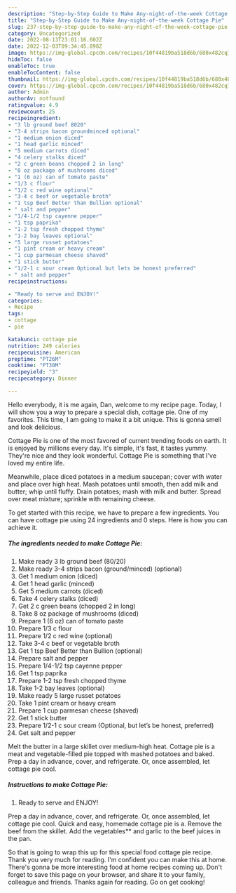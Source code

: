 ```yaml
---
description: "Step-by-Step Guide to Make Any-night-of-the-week Cottage Pie"
title: "Step-by-Step Guide to Make Any-night-of-the-week Cottage Pie"
slug: 237-step-by-step-guide-to-make-any-night-of-the-week-cottage-pie
category: Uncategorized
date: 2022-08-13T23:01:16.602Z
date: 2022-12-03T09:34:45.898Z
image: https://img-global.cpcdn.com/recipes/10f44819ba518d6b/680x482cq70/cottage-pie-recipe-main-photo.jpg
hideToc: false
enableToc: true
enableTocContent: false
thumbnail: https://img-global.cpcdn.com/recipes/10f44819ba518d6b/680x482cq70/cottage-pie-recipe-main-photo.jpg
cover: https://img-global.cpcdn.com/recipes/10f44819ba518d6b/680x482cq70/cottage-pie-recipe-main-photo.jpg
author: Admin
authorAv: notfound
ratingvalue: 4.9
reviewcount: 25
recipeingredient:
- "3 lb ground beef 8020"
- "3-4 strips bacon groundminced optional"
- "1 medium onion diced"
- "1 head garlic minced"
- "5 medium carrots diced"
- "4 celery stalks diced"
- "2 c green beans chopped 2 in long"
- "8 oz package of mushrooms diced"
- "1 (6 oz) can of tomato paste"
- "1/3 c flour"
- "1/2 c red wine optional"
- "3-4 c beef or vegetable broth"
- "1 tsp Beef Better than Bullion optional"
- " salt and pepper"
- "1/4-1/2 tsp cayenne pepper"
- "1 tsp paprika"
- "1-2 tsp fresh chopped thyme"
- "1-2 bay leaves optional"
- "5 large russet potatoes"
- "1 pint cream or heavy cream"
- "1 cup parmesan cheese shaved"
- "1 stick butter"
- "1/2-1 c sour cream Optional but lets be honest preferred"
- " salt and pepper"
recipeinstructions:

- "Ready to serve and ENJOY!"
categories:
- Recipe
tags:
- cottage
- pie

katakunci: cottage pie 
nutrition: 249 calories
recipecuisine: American
preptime: "PT26M"
cooktime: "PT30M"
recipeyield: "3"
recipecategory: Dinner

---
```



Hello everybody, it is me again, Dan, welcome to my recipe page. Today, I will show you a way to prepare a special dish, cottage pie. One of my favorites. This time, I am going to make it a bit unique. This is gonna smell and look delicious.

Cottage Pie is one of the most favored of current trending foods on earth. It is enjoyed by millions every day. It's simple, it's fast, it tastes yummy. They're nice and they look wonderful. Cottage Pie is something that I've loved my entire life.

Meanwhile, place diced potatoes in a medium saucepan; cover with water and place over high heat. Mash potatoes until smooth, then add milk and butter; whip until fluffy. Drain potatoes; mash with milk and butter. Spread over meat mixture; sprinkle with remaining cheese.


To get started with this recipe, we have to prepare a few ingredients. You can have cottage pie using 24 ingredients and 0 steps. Here is how you can achieve it.

<!--inarticleads1-->

##### The ingredients needed to make Cottage Pie:

1. Make ready 3 lb ground beef (80/20)
1. Make ready 3-4 strips bacon (ground/minced) (optional)
1. Get 1 medium onion (diced)
1. Get 1 head garlic (minced)
1. Get 5 medium carrots (diced)
1. Take 4 celery stalks (diced)
1. Get 2 c green beans (chopped 2 in long)
1. Take 8 oz package of mushrooms (diced)
1. Prepare 1 (6 oz) can of tomato paste
1. Prepare 1/3 c flour
1. Prepare 1/2 c red wine (optional)
1. Take 3-4 c beef or vegetable broth
1. Get 1 tsp Beef Better than Bullion (optional)
1. Prepare  salt and pepper
1. Prepare 1/4-1/2 tsp cayenne pepper
1. Get 1 tsp paprika
1. Prepare 1-2 tsp fresh chopped thyme
1. Take 1-2 bay leaves (optional)
1. Make ready 5 large russet potatoes
1. Take 1 pint cream or heavy cream
1. Prepare 1 cup parmesan cheese (shaved)
1. Get 1 stick butter
1. Prepare 1/2-1 c sour cream (Optional, but let’s be honest, preferred)
1. Get  salt and pepper


Melt the butter in a large skillet over medium-high heat. Cottage pie is a meat and vegetable-filled pie topped with mashed potatoes and baked. Prep a day in advance, cover, and refrigerate. Or, once assembled, let cottage pie cool. 

<!--inarticleads2-->

##### Instructions to make Cottage Pie:


1. Ready to serve and ENJOY!

Prep a day in advance, cover, and refrigerate. Or, once assembled, let cottage pie cool. Quick and easy, homemade cottage pie is a. Remove the beef from the skillet. Add the vegetables** and garlic to the beef juices in the pan. 

So that is going to wrap this up for this special food cottage pie recipe. Thank you very much for reading. I'm confident you can make this at home. There's gonna be more interesting food at home recipes coming up. Don't forget to save this page on your browser, and share it to your family, colleague and friends. Thanks again for reading. Go on get cooking!
